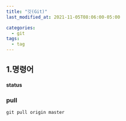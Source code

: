 ```yaml
---
title: "깃(Git)"
last_modified_at: 2021-11-05T08:06:00-05:00

categories:
  - git
tags:
  - tag
---
```


## 1.명령어

#### status

### pull
```
git pull origin master
```
